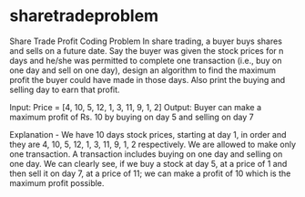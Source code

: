 # sharetradeproblem
Share Trade Profit Coding Problem 
In share trading, a buyer buys shares and sells on a future date.
Say the buyer was given the stock prices for n days and he/she was permitted to complete one transaction
(i.e., buy on one day and sell on one day), design an algorithm to find the maximum profit the buyer could have made in those days. 
Also print the buying and selling day to earn that profit. 


Input:  Price = [4, 10, 5, 12, 1, 3, 11, 9, 1, 2]
Output:  Buyer can make a maximum profit of Rs. 10 by buying on day 5 and selling on day 7

Explanation -
We have 10 days stock prices, starting at day 1, in order and they are 4, 10, 5, 12, 1, 3, 11, 9, 1, 2 respectively.
We are allowed to make only one transaction. A transaction includes buying on one day and selling on one day.
We can clearly see, if we buy a stock at day 5, at a price of 1 and then sell it on day 7, at a price of 11; 
we can make a profit of 10 which is the maximum profit possible.

